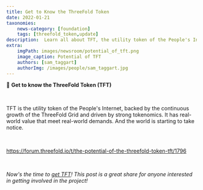```yaml
---
title: Get to Know the ThreeFold Token
date: 2022-01-21
taxonomies:
    news-category: [foundation]
    tags: [threefold_token,update]
description:  Learn all about TFT, the utility token of the People's Internet meeting real-world demands.
extra:
    imgPath: images/newsroom/potential_of_tft.png
    image_caption: Potential of TFT
    authors: [sam_taggart]
    authorImg: /images/people/sam_taggart.jpg
---
```



🤝 **Get to know the ThreeFold Token (TFT)**

<br/>

TFT is the utility token of the People's Internet, backed by the continuous growth of the ThreeFold Grid and driven by strong tokenomics. It has real-world value that meet real-world demands. And the world is starting to take notice.

<br/>

https://forum.threefold.io/t/the-potential-of-the-threefold-token-tft/1796

<br/>

*Now's the time to [get TFT](https://library.threefold.me/info/threefold#/tokens/threefold__how_to_buy)! This post is a great share for anyone interested in getting involved in the project!*